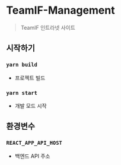 # TeamIF-Management

> TeamIF 인트라넷 사이트

## 시작하기

### `yarn build`

- 프로젝트 빌드

### `yarn start`

- 개발 모드 시작

## 환경변수

### `REACT_APP_API_HOST`

- 백엔드 API 주소
